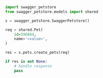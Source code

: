 <!-- Start SDK Example Usage [usage] -->
```python
import swagger_petstore
from swagger_petstore.models import shared

s = swagger_petstore.SwaggerPetstore()

req = shared.Pet(
    id=596804,
    name='<value>',
)

res = s.pets.create_pets(req)

if res is not None:
    # handle response
    pass

```
<!-- End SDK Example Usage [usage] -->
